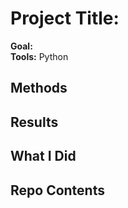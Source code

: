 # Project Title: 

**Goal:**   
**Tools:** Python  

## Methods

## Results

## What I Did


## Repo Contents

